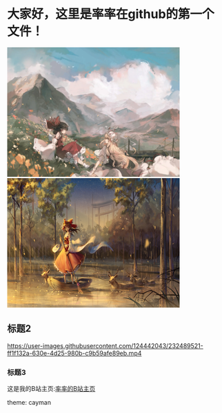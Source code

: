 # 大家好，这里是率率在github的第一个文件！
<img src="https://github.com/Marshall020830/marshall-2023.io/blob/main/pictures/%E5%A3%81%E7%BA%B8.jpg" alt="GENSOKYO" title="Gensokyo" width="400" height="300">           <img src="https://github.com/Marshall020830/marshall-2023.io/blob/main/pictures/gensokyo.jpg" alt="GENSOKYO" title="Gensokyo" width="400" height="300">

## 标题2

https://user-images.githubusercontent.com/124442043/232489521-ff1f132a-630e-4d25-980b-c9b59afe89eb.mp4

### 标题3
这是我的B站主页:[率率的B站主页](https://space.bilibili.com/388957500?spm_id_from=333.976.0.0)


theme: cayman
